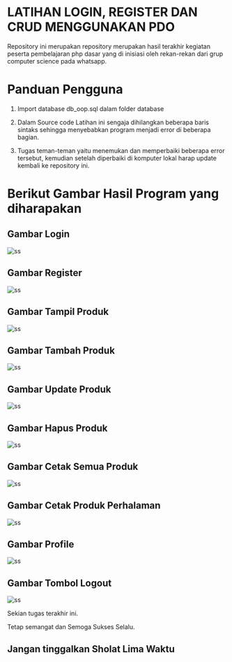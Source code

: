 # LATIHAN LOGIN, REGISTER DAN CRUD MENGGUNAKAN PDO

Repository ini merupakan repository merupakan hasil terakhir kegiatan peserta pembelajaran php dasar yang di inisiasi oleh rekan-rekan dari grup computer science pada whatsapp.

# Panduan Pengguna

1. Import database db_oop.sql dalam folder database

2. Dalam Source code Latihan ini sengaja dihilangkan beberapa baris sintaks
sehingga menyebabkan program menjadi error di beberapa bagian.

3. Tugas teman-teman yaitu menemukan dan memperbaiki beberapa error tersebut, 
kemudian setelah diperbaiki di komputer lokal harap update kembali ke repository ini.

# Berikut Gambar Hasil Program yang diharapakan 
## Gambar Login
![ss](/asset/login.png)
## Gambar Register
![ss](/asset/register.png)
## Gambar Tampil Produk
![ss](/asset/tampil-produk.png)
## Gambar Tambah Produk
![ss](/asset/tambah-produk.png)
## Gambar Update Produk
![ss](/asset/update-produk.png)
## Gambar Hapus Produk
![ss](/asset/hapus-produk.png)
## Gambar Cetak Semua Produk
![ss](/asset/cetak-semua-produk.png)
## Gambar Cetak Produk Perhalaman
![ss](/asset/cetak-perhalaman-produk.png)
## Gambar Profile
![ss](/asset/profile.png)
## Gambar Tombol Logout
![ss](/asset/tombol-logout.png)


Sekian tugas terakhir ini.

Tetap semangat dan Semoga Sukses Selalu.
## Jangan tinggalkan Sholat Lima Waktu
